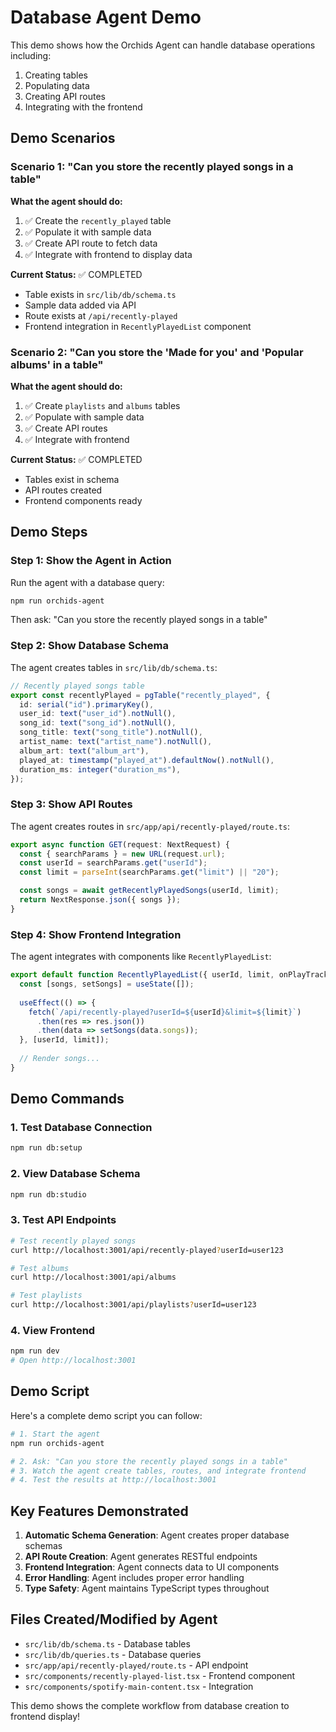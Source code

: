 # Database Agent Demo

This demo shows how the Orchids Agent can handle database operations including:
1. Creating tables
2. Populating data
3. Creating API routes
4. Integrating with the frontend

## Demo Scenarios

### Scenario 1: "Can you store the recently played songs in a table"

**What the agent should do:**
1. ✅ Create the `recently_played` table
2. ✅ Populate it with sample data
3. ✅ Create API route to fetch data
4. ✅ Integrate with frontend to display data

**Current Status:** ✅ COMPLETED
- Table exists in `src/lib/db/schema.ts`
- Sample data added via API
- Route exists at `/api/recently-played`
- Frontend integration in `RecentlyPlayedList` component

### Scenario 2: "Can you store the 'Made for you' and 'Popular albums' in a table"

**What the agent should do:**
1. ✅ Create `playlists` and `albums` tables
2. ✅ Populate with sample data
3. ✅ Create API routes
4. ✅ Integrate with frontend

**Current Status:** ✅ COMPLETED
- Tables exist in schema
- API routes created
- Frontend components ready

## Demo Steps

### Step 1: Show the Agent in Action

Run the agent with a database query:

```bash
npm run orchids-agent
```

Then ask: "Can you store the recently played songs in a table"

### Step 2: Show Database Schema

The agent creates tables in `src/lib/db/schema.ts`:

```typescript
// Recently played songs table
export const recentlyPlayed = pgTable("recently_played", {
  id: serial("id").primaryKey(),
  user_id: text("user_id").notNull(),
  song_id: text("song_id").notNull(),
  song_title: text("song_title").notNull(),
  artist_name: text("artist_name").notNull(),
  album_art: text("album_art"),
  played_at: timestamp("played_at").defaultNow().notNull(),
  duration_ms: integer("duration_ms"),
});
```

### Step 3: Show API Routes

The agent creates routes in `src/app/api/recently-played/route.ts`:

```typescript
export async function GET(request: NextRequest) {
  const { searchParams } = new URL(request.url);
  const userId = searchParams.get("userId");
  const limit = parseInt(searchParams.get("limit") || "20");

  const songs = await getRecentlyPlayedSongs(userId, limit);
  return NextResponse.json({ songs });
}
```

### Step 4: Show Frontend Integration

The agent integrates with components like `RecentlyPlayedList`:

```typescript
export default function RecentlyPlayedList({ userId, limit, onPlayTrack }) {
  const [songs, setSongs] = useState([]);
  
  useEffect(() => {
    fetch(`/api/recently-played?userId=${userId}&limit=${limit}`)
      .then(res => res.json())
      .then(data => setSongs(data.songs));
  }, [userId, limit]);
  
  // Render songs...
}
```

## Demo Commands

### 1. Test Database Connection
```bash
npm run db:setup
```

### 2. View Database Schema
```bash
npm run db:studio
```

### 3. Test API Endpoints
```bash
# Test recently played songs
curl http://localhost:3001/api/recently-played?userId=user123

# Test albums
curl http://localhost:3001/api/albums

# Test playlists
curl http://localhost:3001/api/playlists?userId=user123
```

### 4. View Frontend
```bash
npm run dev
# Open http://localhost:3001
```

## Demo Script

Here's a complete demo script you can follow:

```bash
# 1. Start the agent
npm run orchids-agent

# 2. Ask: "Can you store the recently played songs in a table"
# 3. Watch the agent create tables, routes, and integrate frontend
# 4. Test the results at http://localhost:3001
```

## Key Features Demonstrated

1. **Automatic Schema Generation**: Agent creates proper database schemas
2. **API Route Creation**: Agent generates RESTful endpoints
3. **Frontend Integration**: Agent connects data to UI components
4. **Error Handling**: Agent includes proper error handling
5. **Type Safety**: Agent maintains TypeScript types throughout

## Files Created/Modified by Agent

- `src/lib/db/schema.ts` - Database tables
- `src/lib/db/queries.ts` - Database queries
- `src/app/api/recently-played/route.ts` - API endpoint
- `src/components/recently-played-list.tsx` - Frontend component
- `src/components/spotify-main-content.tsx` - Integration

This demo shows the complete workflow from database creation to frontend display! 
